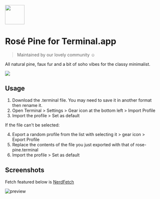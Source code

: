 <img src="https://github.com/rose-pine/rose-pine-theme/blob/master/assets/icon.png" width="64" />

# Rosé Pine for Terminal.app

> Maintained by our lovely community ☺️

All natural pine, faux fur and a bit of soho vibes for the classy minimalist.

[![](https://img.shields.io/badge/Rosé%20Pine%20Theme-191724)](https://github.com/rose-pine/rose-pine-theme)

## Usage

1. Download the .terminal file. You may need to save it in another format then rename it.
2. Open Terminal > Settings > Gear icon at the bottom left > Import Profile
3. Import the profile > Set as default

If the file can't be selected:

4. Export a random profile from the list with selecting it > gear icon > Export Profile
5. Replace the contents of the file you just exported with that of rose-pine.terminal
6. Import the profile > Set as default

## Screenshots

Fetch featured below is [NerdFetch](https://github.com/thatonecalculator/nerdfetch)

![preview](https://i.ibb.co/BNrJbMH/Screen-Shot-2020-11-12-at-12-07-23-AM.png)
